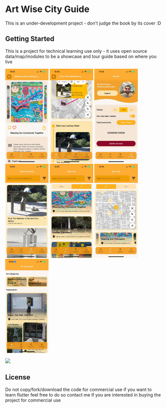 # Art Wise City Guide

This is an under-development project - don't judge the book by its cover :D

## Getting Started

This is a project for technical learning use only - it uses open source data/map/modules to be a showcase and tour guide based on where you live

<img src="assets/screenshots/1.jpg" height="300em" /> <img src="assets/screenshots/2.jpg" height="300em" /> <img src="assets/screenshots/3.jpg" height="300em" /> <img src="assets/screenshots/4.jpg" height="300em" /> <img src="assets/screenshots/5.jpg" height="300em" /> <img src="assets/screenshots/6.jpg" height="300em" /> <img src="assets/screenshots/7.jpg" height="300em" />

<img src="assets/screenshots/preview.gif" width="140"/>

<!-- ![Video](assets/screenshots/preview.gif) -->

## License

Do not copy/fork/download the code for commercial use
if you want to learn flutter feel free to do so
contact me if you are interested in buying the project for commercial use
